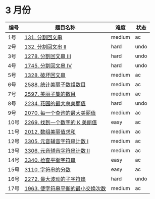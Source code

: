 # 3 月份

**编号**|**题目名称**|**难度**|**状态**
--------|------------|--------|--------
1号|[131. 分割回文串](./第1题%20131.%20分割回文串)|medium|ac
2号|[132. 分割回文串 II](./第2题%20132.%20分割回文串%20II)|hard|undo
3号|[1278. 分割回文串 III](./第3题%201278.%20分割回文串%20III)|hard|undo
4号|[1745. 分割回文串 IV](./第4题%201745.%20分割回文串%20IV)|hard|undo
5号|[1328. 破坏回文串](./第5题%201328.%20破坏回文串)|medium|ac
6号|[2588. 统计美丽子数组数目](./第6题%202588.%20统计美丽子数组数目)|medium|ac
7号|[2597. 美丽子集的数目](./第7题%202597.%20美丽子集的数目)|medium|ac
8号|[2234. 花园的最大总美丽值](./第8题%202234.%20花园的最大总美丽值)|hard|undo
9号|[2070. 每一个查询的最大美丽值](./第9题%202070.%20每一个查询的最大美丽值)|medium|ac
10号|[2269. 找到一个数字的 K 美丽值](./第10题%202269.%20找到一个数字的%20K%20美丽值)|easy|ac
11号|[2012. 数组美丽值求和](./第11题%202012.%20数组美丽值求和)|medium|ac
12号|[3305. 元音辅音字符串计数 I](./第12题%203305.%20元音辅音字符串计数%20I)|medium|ac
13号|[3306. 元音辅音字符串计数 II](./第13题%203306.%20元音辅音字符串计数%20II)|medium|ac
14号|[3340. 检查平衡字符串](./第14题%203340.%20检查平衡字符串)|easy|ac
15号|[3110. 字符串的分数](./第15题%203110.%20字符串的分数)|easy|ac
16号|[2272. 最大波动的子字符串](./第16题%202272.%20最大波动的子字符串)|hard|undo
17号|[1963. 使字符串平衡的最小交换次数](./第17题%201963.%20使字符串平衡的最小交换次数)|medium|ac
